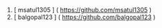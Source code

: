 1. [ msatul1305 ] ( https://github.com/msatul1305 )
2. [ balgopal123 ] ( https://github.com/balgopal123 )
